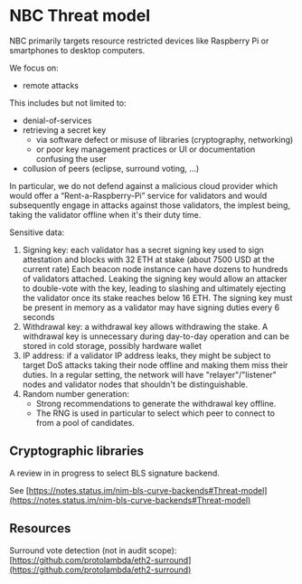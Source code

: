 # NBC Threat model

NBC primarily targets resource restricted devices like Raspberry Pi or smartphones to desktop computers.

We focus on:
- remote attacks

This includes but not limited to:
- denial-of-services
- retrieving a secret key
  - via software defect or misuse of libraries (cryptography, networking)
  - or poor key management practices or UI or documentation confusing the user
- collusion of peers (eclipse, surround voting, ...)

In particular, we do not defend against a malicious cloud provider which would offer
a “Rent-a-Raspberry-Pi” service for validators and would subsequently engage in attacks against
those validators, the implest being, taking the validator offline when it's their duty time.

Sensitive data:
1. Signing key: each validator has a secret signing key used to sign attestation and blocks with 32 ETH at stake (about 7500 USD at the current rate)
   Each beacon node instance can have dozens to hundreds of validators attached.
   Leaking the signing key would allow an attacker to double-vote with the key, leading to slashing and ultimately ejecting the validator
   once its stake reaches below 16 ETH.
   The signing key must be present in memory as a validator may have signing duties every 6 seconds
2. Withdrawal key: a withdrawal key allows withdrawing the stake.
   A withdrawal key is unnecessary during day-to-day operation and can be stored in cold storage, possibly hardware wallet
3. IP address: if a validator IP address leaks, they might be subject to target DoS attacks taking their node offline and making them miss their duties.
   In a regular setting, the network will have "relayer"/"listener" nodes and validator nodes that shouldn't be distinguishable.
4. Random number generation:
   - Strong recommendations to generate the withdrawal key offline.
   - The RNG is used in particular to select which peer to connect to from a pool of candidates.

## Cryptographic libraries

A review in in progress to select BLS signature backend.

See [https://notes.status.im/nim-bls-curve-backends#Threat-model](https://notes.status.im/nim-bls-curve-backends#Threat-model)

## Resources

Surround vote detection (not in audit scope): [https://github.com/protolambda/eth2-surround](https://github.com/protolambda/eth2-surround)
